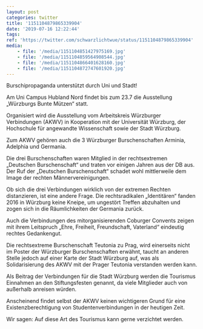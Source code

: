 ```yaml
---
layout: post
categories: twitter
title: '1151104879865339904'
date: '2019-07-16 12:22:44'
tags: 
ref: 'https://twitter.com/schwarzlichtwue/status/1151104879865339904'
media:
    - file: '/media/1151104851427975169.jpg'
    - file: '/media/1151104859564908544.jpg'
    - file: '/media/1151104866401628160.jpg'
    - file: '/media/1151104872747601920.jpg'
---
```

Burschipropaganda unterstützt durch Uni und Stadt! 



Am Uni Campus Hubland Nord findet bis zum 23.7 die Ausstellung „Würzburgs Bunte Mützen“ statt.  


Organisiert wird die Ausstellung vom Arbeitskreis Würzburger Verbindungen (AKWV) in Kooperation mit der Universität Würzburg, der Hochschule für angewandte Wissenschaft sowie der Stadt Würzburg. 


Zum AKWV gehören auch die 3 Würzburger Burschenschaften Arminia, Adelphia und Germania. 


Die drei Burschenschaften waren Mitglied in der rechtsextremen „Deutschen Burschenschaft“ und traten vor einigen Jahren aus der DB aus. Der Ruf der „Deutschen Burschenschaft“ schadet wohl mittlerweile dem Image der rechten Männervereinigungen. 


Ob sich die drei Verbindungen wirklich von der extremen Rechten distanzieren, ist eine andere Frage. Die rechtsradikalen „Identitären“ fanden 2016 in Würzburg keine Kneipe, um ungestört Treffen abzuhalten und zogen sich in die Räumlichkeiten der Germania zurück. 


Auch die Verbindungen des mitorganisierenden Coburger Convents zeigen mit ihrem Leitspruch „Ehre, Freiheit, Freundschaft, Vaterland“ eindeutig rechtes Gedankengut. 


Die rechtsextreme Burschenschaft Teutonia zu Prag, wird einerseits nicht im Poster der Würzburger Burschenschaften erwähnt, taucht an anderen Stelle jedoch auf einer Karte der Stadt Würzburg auf, was als Solidarisierung des AKWV mit der Prager Teutonia verstanden werden kann. 


Als Beitrag der Verbindungen für die Stadt Würzburg werden die Tourismus Einnahmen an den Stiftungsfesten genannt, da viele Mitglieder auch von außerhalb anreisen würden. 


Anscheinend findet selbst der AKWV keinen wichtigeren Grund für eine Existenzberechtigung von Studentenverbindungen in der heutigen Zeit.



Wir sagen: Auf diese Art des Tourismus kann gerne verzichtet werden. 

